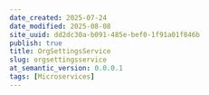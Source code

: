 ```yaml
---
date_created: 2025-07-24
date_modified: 2025-08-08
site_uuid: dd2dc30a-b091-485e-bef0-1f91a01f846b
publish: true
title: OrgSettingsService
slug: orgsettingsservice
at_semantic_version: 0.0.0.1
tags: [Microservices]
---
```

